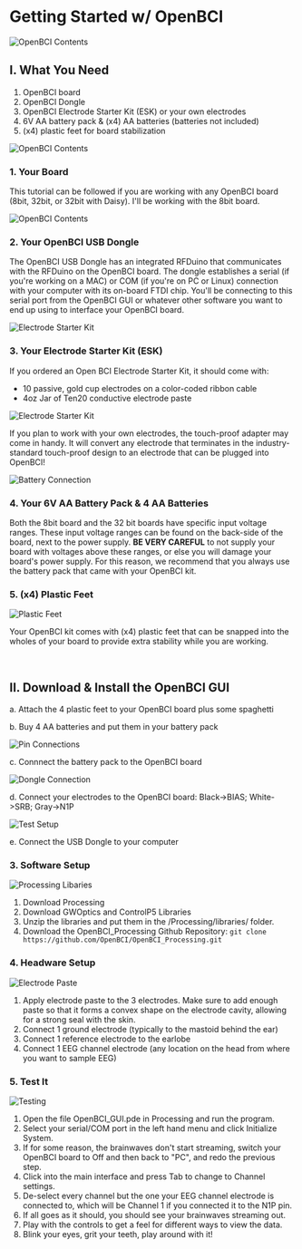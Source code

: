 # Getting Started w/ OpenBCI

![OpenBCI Contents](assets/images/Contents8bit.png)

## I. What You Need

 1. OpenBCI board
 2. OpenBCI Dongle
 3. OpenBCI Electrode Starter Kit (ESK) or your own electrodes
 4. 6V AA battery pack & (x4) AA batteries (batteries not included)
 5. (x4) plastic feet for board stabilization

![OpenBCI Contents](assets/images/8.jpg)

### 1. Your Board

This tutorial can be followed if you are working with any OpenBCI board (8bit, 32bit, or 32bit with Daisy). I'll be working with the 8bit board.

![OpenBCI Contents](assets/images/dongle.png)

### 2. Your OpenBCI USB Dongle

The OpenBCI USB Dongle has an integrated RFDuino that communicates with the RFDuino on the OpenBCI board. The dongle establishes a serial (if you're working on a MAC) or COM (if you're on PC or Linux) connection with your computer with its on-board FTDI chip. You'll be connecting to this serial port from the OpenBCI GUI or whatever other software you want to end up using to interface your OpenBCI board.

![Electrode Starter Kit](assets/images/electrodeStarterKit.png)

### 3. Your Electrode Starter Kit (ESK)

If you ordered an Open BCI Electrode Starter Kit, it should come with:

 * 10 passive, gold cup electrodes on a color-coded ribbon cable
 * 4oz Jar of Ten20 conductive electrode paste
 
![Electrode Starter Kit](assets/images/touch_proof.jpg)
 
If you plan to work with your own electrodes, the touch-proof adapter may come in handy. It will convert any electrode that terminates in the industry-standard touch-proof design to an electrode that can be plugged into OpenBCI!

![Battery Connection](assets/images/batteryConnection.png)

### 4. Your 6V AA Battery Pack & 4 AA Batteries

Both the 8bit board and the 32 bit boards have specific input voltage ranges. These input voltage ranges can be found on the back-side of the board, next to the power supply. **BE VERY CAREFUL** to not supply your board with voltages above these ranges, or else you will damage your board's power supply. For this reason, we recommend that you always use the battery pack that came with your OpenBCI kit.

### 5. (x4) Plastic Feet

![Plastic Feet](assets/images/8bitboard_wPlasticFeet.png)

Your OpenBCI kit comes with (x4) plastic feet that can be snapped into the wholes of your board to provide extra stability while you are working.

<br>

## II. Download & Install the OpenBCI GUI
















a. Attach the 4 plastic feet to your OpenBCI board plus some spaghetti



b. Buy 4 AA batteries and put them in your battery pack

![Pin Connections](assets/images/PinConnections.png)

c. Connnect the battery pack to the OpenBCI board

![Dongle Connection](assets/images/dongleConnection.png)

d. Connect your electrodes to the OpenBCI board: Black->BIAS; White->SRB; Gray->N1P

![Test Setup](assets/images/TestSetup.png)

e. Connect the USB Dongle to your computer

### 3. Software Setup
![Processing Libaries](assets/images/processing_libraries.png)

1. Download Processing
2. Download GWOptics and ControlP5 Libraries
3. Unzip the libraries and put them in the /Processing/libraries/ folder.
4. Download the OpenBCI_Processing Github Repository:
`git clone https://github.com/OpenBCI/OpenBCI_Processing.git`

### 4. Headware Setup
![Electrode Paste](assets/images/electrodePaste.png)

1. Apply electrode paste to the 3 electrodes. Make sure to add enough paste so that it forms a convex shape on the electrode cavity, allowing for a strong seal with the skin.
2. Connect 1 ground electrode (typically to the mastoid behind the ear)
3. Connect 1 reference electrode to the earlobe
4. Connect 1 EEG channel electrode (any location on the head from where you want to sample EEG)

### 5. Test It
![Testing](assets/images/testing_screenshot.png)

1. Open the file OpenBCI_GUI.pde in Processing and run the program.
2. Select your serial/COM port in the left hand menu and click Initialize System.
3. If for some reason, the brainwaves don't start streaming, switch your OpenBCI board to Off and then back to "PC", and redo the previous step.
4. Click into the main interface and press Tab to change to Channel settings.
5. De-select every channel but the one your EEG channel electrode is connected to, which will be Channel 1 if you connected it to the N1P pin.
6. If all goes as it should, you should see your brainwaves streaming out.
7. Play with the controls to get a feel for different ways to view the data.
8. Blink your eyes, grit your teeth, play around with it!
